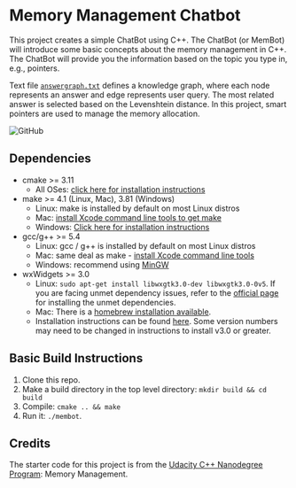 # Memory Management Chatbot

This project creates a simple ChatBot using C++. The ChatBot (or MemBot) will introduce some basic concepts about the memory management in C++. The ChatBot will provide you the information based on the topic you type in, e.g., pointers.

Text file [`answergraph.txt`](src/answergraph.txt) defines a knowledge graph, where each node represents an answer and edge represents user query. The most related answer is selected based on the  Levenshtein distance. In this project, smart pointers are used to manage the memory allocation. 

![GitHub](images/membot_demo.gif)

## Dependencies 
* cmake >= 3.11
  * All OSes: [click here for installation instructions](https://cmake.org/install/)
* make >= 4.1 (Linux, Mac), 3.81 (Windows)
  * Linux: make is installed by default on most Linux distros
  * Mac: [install Xcode command line tools to get make](https://developer.apple.com/xcode/features/)
  * Windows: [Click here for installation instructions](http://gnuwin32.sourceforge.net/packages/make.htm)
* gcc/g++ >= 5.4
  * Linux: gcc / g++ is installed by default on most Linux distros
  * Mac: same deal as make - [install Xcode command line tools](https://developer.apple.com/xcode/features/)
  * Windows: recommend using [MinGW](http://www.mingw.org/)
* wxWidgets >= 3.0
  * Linux: `sudo apt-get install libwxgtk3.0-dev libwxgtk3.0-0v5`. If you are facing unmet dependency issues, refer to the [official page](https://wiki.codelite.org/pmwiki.php/Main/WxWidgets30Binaries#toc2) for installing the unmet dependencies.
  * Mac: There is a [homebrew installation available](https://formulae.brew.sh/formula/wxmac).
  * Installation instructions can be found [here](https://wiki.wxwidgets.org/Install). Some version numbers may need to be changed in instructions to install v3.0 or greater.

## Basic Build Instructions

1. Clone this repo.
2. Make a build directory in the top level directory: `mkdir build && cd build`
3. Compile: `cmake .. && make`
4. Run it: `./membot`.

## Credits

The starter code for this project is from the [Udacity C++ Nanodegree Program](https://www.udacity.com/course/c-plus-plus-nanodegree--nd213): Memory Management. 
